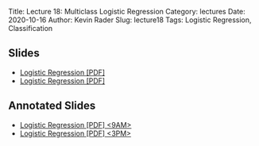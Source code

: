 Title: Lecture 18: Multiclass Logistic Regression 
Category: lectures
Date: 2020-10-16
Author: Kevin Rader
Slug: lecture18
Tags: Logistic Regression, Classification

## Slides
- [Logistic Regression [PDF]]({attach}slides/Lecture18_MultiClassLogisticRegression.pdf)
- [Logistic Regression [PDF]]({attach}slides/Lecture18_MultiClassLogisticRegression.pptx)

## Annotated Slides
- [Logistic Regression [PDF] <9AM>]({attach}slides/Lecture18_MultiClassLogisticRegression_9am.pdf)
- [Logistic Regression [PDF] <3PM>]({attach}slides/Lecture18_MultiClassLogisticRegression_3pm.pdf)
